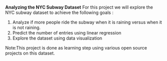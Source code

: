 <b>Analyzing the NYC Subway Dataset</b>
For this project we will explore the NYC subway dataset to achieve the following goals :

 1. Analyze if more people ride the subway when it is raining versus when it is not raining.
 2. Predict the number of entries using linear regression
 3. Explore the dataset using data visualization
 
Note:This project is done as learning step using various open source projects on this dataset.
